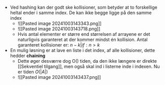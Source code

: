 - Ved hashing kan der godt ske kollisioner, som betyder at to forskellige heltal ender i samme index. De kan ikke begge ligge på den samme index
	- ![[Pasted image 20241003143343.png]]
	- ![[Pasted image 20241003143718.png]]
	- Hvis antal elementer er større end størrelsen af arrayene er det naturligvis garanteret at der kommer mindst én kollision. Antal garanteret kollisioner er: $n-k| if: n > k$
- En mulig løsning er at lave en liste i det index, af alle kollisioner, dette hedder **chaining**
	- Dette øger desværre dog O() tiden, da den ikke længere er direkte [[Sekventiel tilgang]], men også skal ind i listerne inde i indexen. Nu er tiden $O(|A|)$
	- ![[Pasted image 20241003143437.png]]